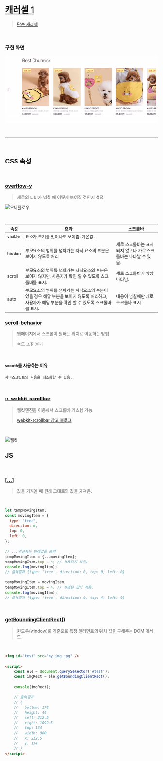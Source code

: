 # [캐러셀 1](https://www.notion.so/Image-Slider-1-6df15a47332647f89bf81d54d06ef825)

> [단순 캐러셀](https://www.youtube.com/watch?v=OQZNAMjC6Vg)
>

<br>

### **구현 화면**
![슬라이드](./day8.gif)

<br>
<hr>
<br>

## CSS 속성

<br>

### [**overflow-y**](https://developer.mozilla.org/en-US/docs/Web/CSS/overflow-y)

> 세로의 너비가 넘칠 때 어떻게 보여질 것인지 설정
>

![오버플로우](https://img1.daumcdn.net/thumb/R1280x0/?scode=mtistory2&fname=https%3A%2F%2Ft1.daumcdn.net%2Fcfile%2Ftistory%2F99B9EE3359EE9A8A32)

<br>

|속성|효과|스크롤바|
|---|---|---|
|visible|요소가 크기를 벗어나도 보여줌. 기본값.||
|hidden|부모요소의 범위를 넘어가는 자식 요소의 부분은 보이지 않도록 처리|세로 스크롤바는 표시되지 않으나 가로 스크롤바는 나타날 수 있음.|
|scroll|부모요소의 범위를 넘어가는 자식요소의 부분은 보이지 않지만, 사용자가 확인 할 수 있도록 스크롤바를 표시.|세로 스크롤바가 항상 나타남.|
|auto|부모요소의 범위를 넘어가는 자식요소의 부분이 있을 경우 해당 부분을 보이지 않도록 처리하고, 사용자가 해당 부분을 확인 할 수 있도록 스크롤바를 표시.|내용이 넘칠때만 세로 스크롤바 표시|


### [**scroll-behavior**](https://developer.mozilla.org/en-US/docs/Web/CSS/scroll-behavior)

> 웹페이지에서 스크롤이 원하는 위치로 이동하는 방법
>
> 속도 조절 불가
>

<br>

#### `smooth`를 사용하는 이유

    자바스크립트의 사용을 최소화할 수 있음.

<br>

### [**::-webkit-scrollbar**](https://developer.mozilla.org/en-US/docs/Web/CSS/::-webkit-scrollbar)

> 웹킷엔진을 이용해서 스크롤바 커스텀 가능.
>
> [webkit-scrollbar 참고 블로그](https://webisfree.com/2019-01-08/css-%EB%B8%8C%EB%9D%BC%EC%9A%B0%EC%A0%80-%EC%8A%A4%ED%81%AC%EB%A1%A4%EB%B0%94-%EC%8A%A4%ED%83%80%EC%9D%BC-%EC%A7%80%EC%A0%95-%EB%B0%94%EA%BE%B8%EB%8A%94-%EB%B0%A9%EB%B2%95-%EC%95%8C%EC%95%84%EB%B3%B4%EA%B8%B0)

<br>

![웹킷](https://webisfree.com/static/uploads/2019/6306_scrollbar10.jpg)

## JS

<br>

### [**[...]**](https://developer.mozilla.org/en-US/docs/Web/JavaScript/Reference/Operators/Spread_syntax)

> 값을 가져올 때 원래 그대로의 값을 가져옴.
>

<br>

```javascript
let tempMovingItem;
const movingItem = {
  type: "tree",
  direction: 0,
  top: 0, 
  left: 0, 
};

// ...연산자는 원래값을 출력
tempMovingItem = {...movingItem};
tempMovingItem.top = 4; // 적용되지 않음.
console.log(movingItem);
// 출력결과 {type: 'tree', direction: 0, top: 0, left: 0}

tempMovingItem = movingItem;
tempMovingItem.top = 4; // 변경된 값이 적용.
console.log(movingItem);
// 출력결과 {type: 'tree', direction: 0, top: 4, left: 0}
```

<br>

### [**getBoundingClientRect()**](https://developer.mozilla.org/en-US/docs/Web/API/Element/getBoundingClientRect)

> 윈도우(window)룰 기준으로 특정 엘리먼트의 위치 값을 구해주는 DOM 메서드.
>

<br>

```html
<img id="test" src="my_img.jpg" />

<script>
    const ele = document.querySelector('#test');
    const imgRect = ele.getBoundingClientRect();

    console(imgRect);

    // 출력결과
    // {
    //   bottom: 178
    //   height: 44
    //   left: 212.5
    //   right: 1092.5
    //   top: 134
    //   width: 880
    //   x: 212.5
    //   y: 134
    // }
</script>
```